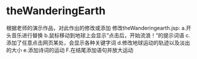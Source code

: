 # theWanderingEarth
根据老师的演示作品，对此作出的修改或添加
修改theWanderingearth.jsp:
a.开头音乐进行替换
b.鼠标移动到地球上会显示“点击后，开始流浪！”的提示词语
c.添加了任意点击网页某处，会显示各种关键字词
d.修改地球运动的轨迹以及淡出的大小
e.添加诗词的运动
F.在结尾添加语句并放大运动
